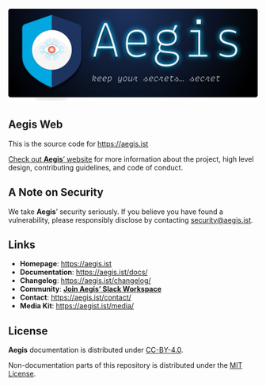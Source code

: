 
![Aegis](assets/aegis-git-banner.png "Aegis")

## Aegis Web

This is the source code for https://aegis.ist

[Check out **Aegis**’ website][aegis-web] for more information about the project,
high level design, contributing guidelines, and code of conduct.

[aegis-web]: https://aegis.ist/ "Aegis"
[aegis]: https://github.com/shieldworks/aegis "Aegis"
[aegis-readme]: https://github.com/shieldworks/aegis/blob/main/README.md "Aegis README"

## A Note on Security

We take **Aegis**’ security seriously. If you believe you have found a vulnerability,
please responsibly disclose by contacting [security@aegis.ist](mailto:security@aegis.ist).

## Links

* **Homepage**: <https://aegis.ist>
* **Documentation**: <https://aegis.ist/docs/>
* **Changelog**: <https://aegis.ist/changelog/>
* **Community**: [**Join Aegis’ Slack Workspace**][slack-invite]
* **Contact**: <https://aegis.ist/contact/>
* **Media Kit**: <https://aegist.ist/media/>

## License

**Aegis** documentation is distributed under [CC-BY-4.0][cc-by-40].

Non-documentation parts of this repository is distributed under the
[MIT License](LICENSE).

[cc-by-40]: https://creativecommons.org/licenses/by/4.0/ "Attribution 4.0 International (CC BY 4.0)"

[slack-invite]: https://join.slack.com/t/aegis-6n41813/shared_invite/zt-1myzqdi6t-jTvuRd1zDLbHX0gN8VkCqg "Join aegis.slack.com"
